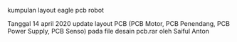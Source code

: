 kumpulan layout eagle pcb robot

Tanggal 14 april 2020 update layout PCB (PCB Motor, PCB Penendang, PCB Power Supply, PCB Senso) pada file desain pcb.rar oleh Saiful Anton
